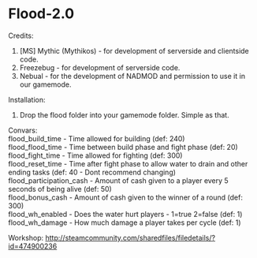 # Flood-2.0

Credits:  
1) [MS] Mythic (Mythikos) - for development of serverside and clientside code.  
2) Freezebug - for development of serverside code.   
3) Nebual - for the development of NADMOD and permission to use it in our gamemode.  


Installation:  
1) Drop the flood folder into your gamemode folder. Simple as that.


Convars:  
flood_build_time - Time allowed for building (def: 240)  
flood_flood_time - Time between build phase and fight phase (def: 20)  
flood_fight_time - Time allowed for fighting (def: 300)  
flood_reset_time - Time after fight phase to allow water to drain and other ending tasks (def: 40 - Dont recommend changing)  
flood_participation_cash - Amount of cash given to a player every 5 seconds of being alive (def: 50)  
flood_bonus_cash - Amount of cash given to the winner of a round (def: 300)  
flood_wh_enabled - Does the water hurt players - 1=true 2=false (def: 1)  
flood_wh_damage - How much damage a player takes per cycle (def: 1)  


Workshop: http://steamcommunity.com/sharedfiles/filedetails/?id=474900236  
